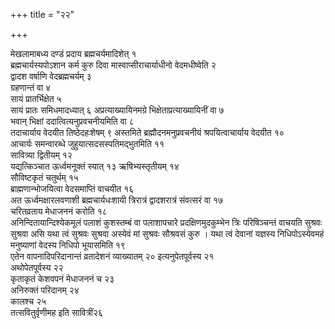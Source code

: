 +++
title = "२२"

+++

मेखलामाबध्य दण्डं प्रदाय ब्रह्मचर्यमादिशेत् १   
ब्रह्मचार्यस्यपोऽशान कर्म कुरु दिवा मास्वाप्सीराचार्याधीनो वेदमधीष्वेति २   
द्वादश वर्षाणि वेदब्रह्मचर्यम् ३   
ग्रहणान्तं वा ४   
सायं प्रातर्भिक्षेत ५   
सायं प्रातः समिधमादध्यात् ६
अप्रत्याख्यायिनमग्रे भिक्षेताप्रत्याख्यायिनीं वा ७   
भवान् भिक्षां ददात्वित्यनुप्रवचनीयमिति वा ८   
तदाचार्याय वेदयीत तिष्ठेदहःशेषम् ९
अस्तमिते ब्रह्मौदनमनुप्रवचनीयं श्रपयित्वाचार्याय वेदयीत १०   
आचार्यः समन्वारब्धे जुहुयात्सदसस्पतिमद्भुतमिति ११   
सावित्र्या द्वितीयम् १२   
यद्यत्किञ्चात ऊर्ध्वमनूक्तं स्यात् १३
ऋषिभ्यस्तृतीयम् १४   
सौविष्टकृतं चतुर्थम् १५   
ब्राह्मणान्भोजयित्वा वेदसमाप्तिं वाचयीत १६   
अत ऊर्ध्वमक्षारलवणाशी ब्रह्मचार्यधःशायी त्रिरात्रं द्वादशरात्रं संवत्सरं वा १७   
चरितव्रताय मेधाजननं करोति १८   
अनिन्दितायान्दिश्येकमूलं पलाशं कुशस्तम्बं वा पलाशापचारे प्रदक्षिणमुदकुम्भेन त्रिः परिषिञ्चन्तं वाचयति सुश्रवः सुश्रवा असि यथा त्वं सुश्रवः सुश्रवा अस्येवं मां सुश्रवः सौश्रवसं कुरु । यथा त्वं देवानां यज्ञस्य निधिपोऽस्येवमहं मनुष्याणां वेदस्य निधिपो भूयासमिति १९   
एतेन वापनादिपरिदानान्तं व्रतादेशनं व्याख्यातम् २०
इत्यनुपेतपूर्वस्य २१   
अथोपेतपूर्वस्य २२   
कृताकृतं केशवपनं मेधाजननं च २३   
अनिरुक्तं परिदानम् २४   
कालश्च २५   
तत्सवितुर्वृणीमह इति सावित्रीं२६
